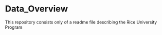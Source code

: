 # Data_Overview
This repository consists only of a readme file describing the Rice University Program
